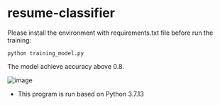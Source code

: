 # resume-classifier

Please install the environment with requirements.txt file before run the training:

```
python training_model.py
```

The model achieve accuracy above 0.8.

![image](https://user-images.githubusercontent.com/73336970/186879811-38ca3be4-d12a-4c8c-8388-eeb0ab0af417.png)

* This program is run based on Python 3.7.13
